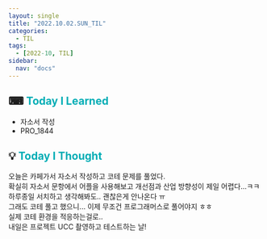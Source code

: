 ```yaml
---
layout: single
title: "2022.10.02.SUN_TIL"
categories:
  - TIL
tags:
  - [2022-10, TIL]
sidebar:
  nav: "docs"
---
```


## ⌨ <a style="color:#00adb5">Today I Learned</a>

- 자소서 작성
- PRO_1844



## 💡 <a style="color:#00adb5">Today I Thought</a>
 
오늘은 카페가서 자소서 작성하고 코테 문제를 풀었다.<br>
확실히 자소서 문항에서 어플을 사용해보고 개선점과 산업 방향성이 제일 어렵다...ㅋㅋ<br>
하루종일 서치하고 생각해봐도.. 괜찮은게 안나온다 ㅠ<br>
그래도 코테 풀고 했으니... 이제 무조건 프로그래머스로 풀어야지 ㅎㅎ<br>
실제 코테 환경을 적응하는걸로..<br>
내일은 프로젝트 UCC 촬영하고 테스트하는 날! 